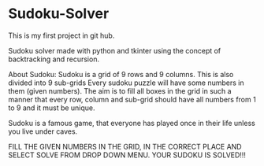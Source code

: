 # Sudoku-Solver
This is my first project in git hub.

Sudoku solver made with python and tkinter using the concept of backtracking and recursion.

About Sudoku:
Sudoku is a grid of 9 rows and 9 columns. This is also divided into 9 sub-grids
Every sudoku puzzle will have some numbers in them (given numbers).
The aim is to fill all boxes in the grid in such a manner that every row, column and sub-grid should have all numbers from 1 to 9 and it must be unique.

Sudoku is a famous game, that everyone has played once in their life unless you live under caves.

FILL THE GIVEN NUMBERS IN THE GRID, IN THE CORRECT PLACE AND SELECT SOLVE FROM DROP DOWN MENU. YOUR SUDOKU IS SOLVED!!!
